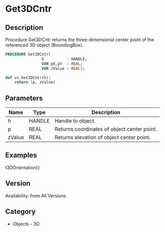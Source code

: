 # Get3DCntr

## Description
Procedure Get3DCntr returns the three-dimensional center point of the referenced 3D object (BoundingBox).

```pascal
PROCEDURE Get3DCntr(
				h          : HANDLE;
				VAR pX,pY  : REAL;
				VAR zValue : REAL);
```

```python
def vs.Get3DCntr(h):
    return (p, zValue)
```

## Parameters
|Name|Type|Description|
|---|---|---|
|h|HANDLE|Handle to object.|
|p|REAL|Returns coordinates of object center point.|
|zValue|REAL|Returns elevation of object center point.|

## Examples
t3DOrientation}}

## Version
Availability: from All Versions

## Category
* Objects - 3D

